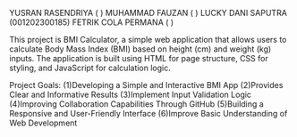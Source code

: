 YUSRAN RASENDRIYA ( )
MUHAMMAD FAUZAN ( )
LUCKY DANI SAPUTRA (001202300185)
FETRIK COLA PERMANA ( )

This project is BMI Calculator, a simple web application that allows users to calculate Body Mass Index (BMI) based on height (cm) and weight (kg) inputs. The application is built using HTML for page structure, CSS for styling, and JavaScript for calculation logic.

Project Goals:
(1)Developing a Simple and Interactive BMI App
(2)Provides Clear and Informative Results
(3)Implement Input Validation Logic
(4)Improving Collaboration Capabilities Through GitHub
(5)Building a Responsive and User-Friendly Interface
(6)Improve Basic Understanding of Web Development
